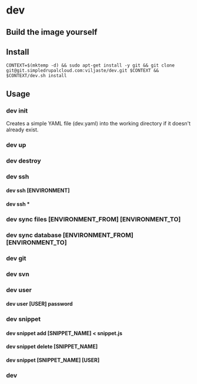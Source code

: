 dev
===

Build the image yourself
------------------------



Install
-------

    CONTEXT=$(mktemp -d) && sudo apt-get install -y git && git clone git@git.simpledrupalcloud.com:viljaste/dev.git $CONTEXT && $CONTEXT/dev.sh install

Usage
-----

### dev init

Creates a simple YAML file (dev.yaml) into the working directory if it doesn't already exist.

### dev up

### dev destroy

### dev ssh

#### dev ssh [ENVIRONMENT]

#### dev ssh *

### dev sync files [ENVIRONMENT_FROM] [ENVIRONMENT_TO]

### dev sync database [ENVIRONMENT_FROM] [ENVIRONMENT_TO]

### dev git

### dev svn

### dev user

#### dev user [USER] password

### dev snippet

#### dev snippet add [SNIPPET_NAME] < snippet.js

#### dev snippet delete [SNIPPET_NAME]

#### dev snippet [SNIPPET_NAME] [USER]

### dev
